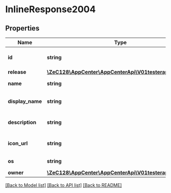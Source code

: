 # InlineResponse2004

## Properties
Name | Type | Description | Notes
------------ | ------------- | ------------- | -------------
**id** | **string** | The unique ID (UUID) of the app | [optional] 
**release** | [**\ZeC128\AppCenter\AppCenterApi\V01testerappsRelease**](V01testerappsRelease.md) |  | [optional] 
**name** | **string** | The app&#39;s name. | [optional] 
**display_name** | **string** | The app&#39;s display name. | [optional] 
**description** | **string** | The description of the app | [optional] 
**icon_url** | **string** | A URL to the app&#39;s icon. | [optional] 
**os** | **string** | The app&#39;s os. | [optional] 
**owner** | [**\ZeC128\AppCenter\AppCenterApi\V01testerappsOwner**](V01testerappsOwner.md) |  | [optional] 

[[Back to Model list]](../README.md#documentation-for-models) [[Back to API list]](../README.md#documentation-for-api-endpoints) [[Back to README]](../README.md)


